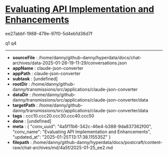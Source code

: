 # [Evaluating API Implementation and Enhancements](https://claude.ai/chat/4a5f11b6-342c-46e4-b388-9da837362f00)

ee27abbf-1988-479e-97f0-5d4eb1d36d7f

q1 q4

---

* **sourceFile** : /home/danny/github-danny/hyperdata/docs/chat-archives/data-2025-01-26-19-11-29/conversations.json
* **appName** : claude-json-converter
* **appPath** : claude-json-converter
* **subtask** : [undefined]
* **rootDir** : /home/danny/github-danny/transmissions/src/applications/claude-json-converter
* **dataDir** : /home/danny/github-danny/transmissions/src/applications/claude-json-converter/data
* **targetPath** : /home/danny/github-danny/transmissions/src/applications/claude-json-converter/data
* **tags** : ccc10.ccc20.ccc30.ccc40.ccc50
* **done** : [undefined]
* **meta** : {
  "conv_uuid": "4a5f11b6-342c-46e4-b388-9da837362f00",
  "conv_name": "Evaluating API Implementation and Enhancements",
  "updated_at": "2025-01-25T13:17:38.115535Z"
}
* **filepath** : /home/danny/github-danny/hyperdata/docs/postcraft/content-raw/chat-archives/md/4a5f/2025-01-25_ee2.md